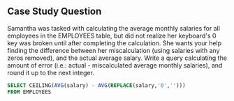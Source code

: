 ## Case Study Question

Samantha was tasked with calculating the average monthly salaries for all employees in the EMPLOYEES table,
but did not realize her keyboard's 0 key was broken until after completing the calculation. She wants your help finding the difference between her miscalculation (using salaries with any zeros removed), and the actual average salary.
Write a query calculating the amount of error (i.e.: actual - miscalculated average monthly salaries), and round it up to the next integer.

```sql
SELECT CEILING(AVG(salary) - AVG(REPLACE(salary,'0','')))
FROM EMPLOYEES
```
